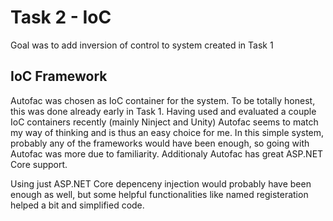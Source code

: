 Task 2 - IoC
===

Goal was to add inversion of control to system created in Task 1

## IoC Framework

Autofac was chosen as IoC container for the system. To be totally honest, this was done already early in Task 1. Having used and evaluated a couple IoC containers recently (mainly Ninject and Unity) Autofac seems to match my way of thinking and is thus an easy choice for me. In this simple system, probably any of the frameworks would have been enough, so going with Autofac was more due to familiarity. Additionaly Autofac has great ASP.NET Core support.

Using just ASP.NET Core depenceny injection would probably have been enough as well, but some helpful functionalities like named registeration helped a bit and simplified code.

